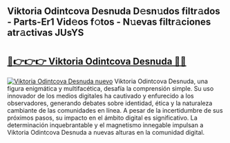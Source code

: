 ## Viktoria Odintcova Desnuda D𝚎sn𝚞dos filtr𝚊dos - Parts-Er1 Vid𝚎os f𝚘tos - N𝚞evas filtr𝚊ciones atr𝚊ctivas JUsYS

# <h2><a href="http://mb6m6mz.tromn.icu/?c=Viktoria+Odintcova+Desnuda">🔗👉👉👉 Viktoria Odintcova Desnuda 🔗🔗</a></h2>

[![Viktoria Odintcova Desnuda nuevo](https://i.imgur.com/pEAQMta.gif)](http://mb6m6mz.tromn.icu/?c=Viktoria+Odintcova+Desnuda)
Viktoria Odintcova Desnuda, una figura enigmática y multifacética, desafía la comprensión simple. Su uso innovador de los medios digitales ha cautivado y enfurecido a los observadores, generando debates sobre identidad, ética y la naturaleza cambiante de las comunidades en línea. A pesar de la incertidumbre de sus próximos pasos, su impacto en el ámbito digital es significativo. La determinación inquebrantable y el magnetismo innegable impulsan a Viktoria Odintcova Desnuda a nuevas alturas en la comunidad digital.
